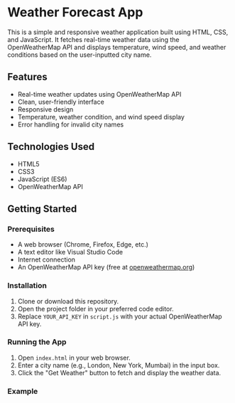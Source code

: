 # Weather Forecast App

This is a simple and responsive weather application built using HTML, CSS, and JavaScript. It fetches real-time weather data using the OpenWeatherMap API and displays temperature, wind speed, and weather conditions based on the user-inputted city name.

## Features

- Real-time weather updates using OpenWeatherMap API
- Clean, user-friendly interface
- Responsive design
- Temperature, weather condition, and wind speed display
- Error handling for invalid city names

## Technologies Used

- HTML5
- CSS3
- JavaScript (ES6)
- OpenWeatherMap API

## Getting Started

### Prerequisites

- A web browser (Chrome, Firefox, Edge, etc.)
- A text editor like Visual Studio Code
- Internet connection
- An OpenWeatherMap API key (free at [openweathermap.org](https://openweathermap.org))

### Installation

1. Clone or download this repository.
2. Open the project folder in your preferred code editor.
3. Replace `YOUR_API_KEY` in `script.js` with your actual OpenWeatherMap API key.

### Running the App

1. Open `index.html` in your web browser.
2. Enter a city name (e.g., London, New York, Mumbai) in the input box.
3. Click the "Get Weather" button to fetch and display the weather data.

### Example